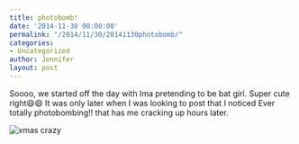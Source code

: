 ```yaml
---
title: photobomb!
date: '2014-11-30 00:00:00'
permalink: "/2014/11/30/20141130photobomb/"
categories:
- Uncategorized
author: Jennifer
layout: post
---
```


Soooo, we started off the day with Ima pretending to be bat girl. Super cute right😄😄 It was only later when I was looking to post that I noticed Ever totally photobombing!! that has me cracking up hours later.

![xmas crazy](/teamelam/assets/images/2014-11-30-20141130photobomb.jpg)

